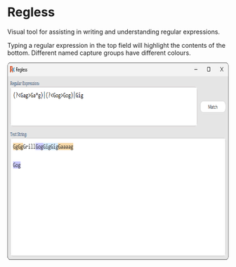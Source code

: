 # Regless

Visual tool for assisting in writing and understanding regular expressions.

Typing a regular expression in the top field will highlight the contents of the bottom.
Different named capture groups have different colours.

<img width="777" height="449" alt="image" src="docs/screenshot.png" />
